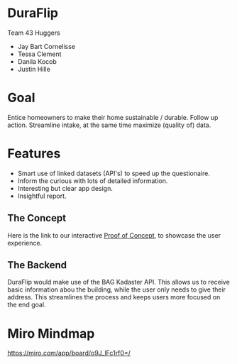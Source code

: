 # DuraFlip
Team 43 Huggers
- Jay Bart Cornelisse
- Tessa Clement
- Danila Kocob
- Justin Hille

# Goal
Entice homeowners to make their home sustainable / durable. Follow up action.
Streamline intake, at the same time maximize (quality of) data.

# Features
* Smart use of linked datasets (API's) to speed up the questionaire.
* Inform the curious with lots of detailed information.
* Interesting but clear app design.
* Insightful report.

## The Concept
Here is the link to our interactive [Proof of Concept](https://www.figma.com/proto/13UF5Wjw2FdFIdcFhjeKZb/EnergyShift?node-id=0%3A2&scaling=scale-down&page-id=0%3A1), to showcase the user experience.

## The Backend
DuraFlip would make use of the BAG Kadaster API. This allows us to receive basic information abou the building, while the user only needs to give their address. This streamlines the process and keeps users more focused on the end goal.

# Miro Mindmap
https://miro.com/app/board/o9J_lFc1rf0=/